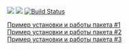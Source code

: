 <a href="https://codeclimate.com/github/maryhaak/project-lvl2-s353/maintainability"><img src="https://api.codeclimate.com/v1/badges/440e6888cffca5503805/maintainability" /></a>
<a href="https://codeclimate.com/github/maryhaak/project-lvl2-s353/test_coverage"><img src="https://api.codeclimate.com/v1/badges/440e6888cffca5503805/test_coverage" /></a>
[![Build Status](https://travis-ci.org/maryhaak/project-lvl2-s353.svg?branch=master)](https://travis-ci.org/maryhaak/project-lvl2-s353)

[Пример установки и работы пакета #1](https://asciinema.org/a/8c3fiOj36y0LYzVEyKjpfvBaZ)  
[Пример установки и работы пакета #2](https://asciinema.org/a/XBC1fyDVCW5bcymVVyQSyBdfR)  
[Пример установки и работы пакета #3](https://asciinema.org/a/T2xzFgcSQddxoXZxL14dVz7Pq)
